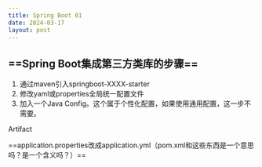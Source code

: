 ```yaml
---
title: Spring Boot 01
date: 2024-03-17
layout: post
---
```




## ==Spring Boot集成第三方类库的步骤==

1. 通过maven引入springboot-XXXX-starter
2. 修改yaml或properties全局统一配置文件
3. 加入一个Java Config。这个属于个性化配置，如果使用通用配置，这一步不需要。



Artifact



==application.properties改成application.yml（pom.xml和这些东西是一个意思吗？是一个含义吗？）==



